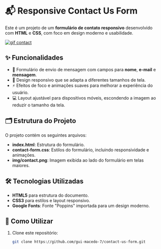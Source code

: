 # 📬 Responsive Contact Us Form

Este é um projeto de um **formulário de contato responsivo** desenvolvido com **HTML** e **CSS**, com foco em design moderno e usabilidade.

[![gif contact](https://imgur.com/skdNlcF.gif)](https://gui-macedo-7.github.io/contact-us-form/)

## ✨ Funcionalidades

- 📝 Formulário de envio de mensagem com campos para **nome**, **e-mail** e **mensagem**.
- 📱 Design responsivo que se adapta a diferentes tamanhos de tela.
- ⚡ Efeitos de foco e animações suaves para melhorar a experiência do usuário.
- 💻 Layout ajustável para dispositivos móveis, escondendo a imagem ao reduzir o tamanho da tela.

## 🗂️ Estrutura do Projeto

O projeto contém os seguintes arquivos:

- **index.html**: Estrutura do formulário.
- **contact-form.css**: Estilos do formulário, incluindo responsividade e animações.
- **img/contact.png**: Imagem exibida ao lado do formulário em telas maiores.

## 🛠️ Tecnologias Utilizadas

- **HTML5** para estrutura do documento.
- **CSS3** para estilos e layout responsivo.
- **Google Fonts**: Fonte "Poppins" importada para um design moderno.

## 🚀 Como Utilizar

1. Clone este repositório:
   ```bash
   git clone https://github.com/gui-macedo-7/contact-us-form.git


